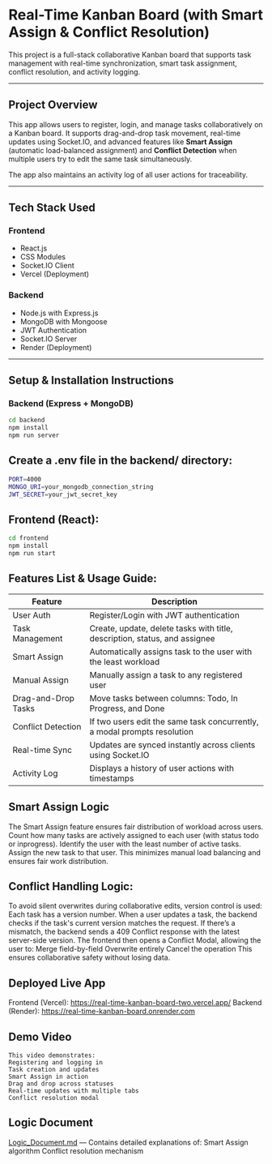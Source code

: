#  Real-Time Kanban Board (with Smart Assign & Conflict Resolution)

This project is a full-stack collaborative Kanban board that supports task management with real-time synchronization, smart task assignment, conflict resolution, and activity logging.

---

##  Project Overview

This app allows users to register, login, and manage tasks collaboratively on a Kanban board. It supports drag-and-drop task movement, real-time updates using Socket.IO, and advanced features like **Smart Assign** (automatic load-balanced assignment) and **Conflict Detection** when multiple users try to edit the same task simultaneously.

The app also maintains an activity log of all user actions for traceability.

---

## Tech Stack Used

###  Frontend
- React.js
- CSS Modules
- Socket.IO Client
- Vercel (Deployment)

###  Backend
- Node.js with Express.js
- MongoDB with Mongoose
- JWT Authentication
- Socket.IO Server
- Render (Deployment)

---

##  Setup & Installation Instructions

###  Backend (Express + MongoDB)
```bash
cd backend
npm install
npm run server
```
## Create a .env file in the backend/ directory:
```bash
PORT=4000
MONGO_URI=your_mongodb_connection_string
JWT_SECRET=your_jwt_secret_key
```
## Frontend (React):
```bash
cd frontend
npm install
npm run start
```
## Features List & Usage Guide:
| Feature                | Description                                                                |
| ---------------------- | -------------------------------------------------------------------------- |
|  User Auth           | Register/Login with JWT authentication                                     |
|  Task Management     | Create, update, delete tasks with title, description, status, and assignee |
|  Smart Assign        | Automatically assigns task to the user with the least workload             |
|  Manual Assign       | Manually assign a task to any registered user                              |
|  Drag-and-Drop Tasks | Move tasks between columns: Todo, In Progress, and Done                    |
|  Conflict Detection  | If two users edit the same task concurrently, a modal prompts resolution   |
|  Real-time Sync      | Updates are synced instantly across clients using Socket.IO                |
|  Activity Log        | Displays a history of user actions with timestamps                         |

##  Smart Assign Logic
The Smart Assign feature ensures fair distribution of workload across users.
Count how many tasks are actively assigned to each user (with status todo or inprogress).
Identify the user with the least number of active tasks.
Assign the new task to that user.
This minimizes manual load balancing and ensures fair work distribution.

## Conflict Handling Logic:
To avoid silent overwrites during collaborative edits, version control is used:
Each task has a version number.
When a user updates a task, the backend checks if the task's current version matches the request.
If there’s a mismatch, the backend sends a 409 Conflict response with the latest server-side version.
The frontend then opens a Conflict Modal, allowing the user to:
  Merge field-by-field
  Overwrite entirely
  Cancel the operation
  This ensures collaborative safety without losing data.

## Deployed Live App
  Frontend (Vercel): https://real-time-kanban-board-two.vercel.app/
  Backend (Render): https://real-time-kanban-board.onrender.com
## Demo Video
  
    This video demonstrates:
    Registering and logging in
    Task creation and updates
    Smart Assign in action
    Drag and drop across statuses
    Real-time updates with multiple tabs
    Conflict resolution modal
## Logic Document
  [Logic_Document.md](https://github.com/Vinitkhandelwal01/Real-Time-Kanban-Board/blob/main/Logic_Document.md) — Contains detailed explanations of:
    Smart Assign algorithm
    Conflict resolution mechanism
